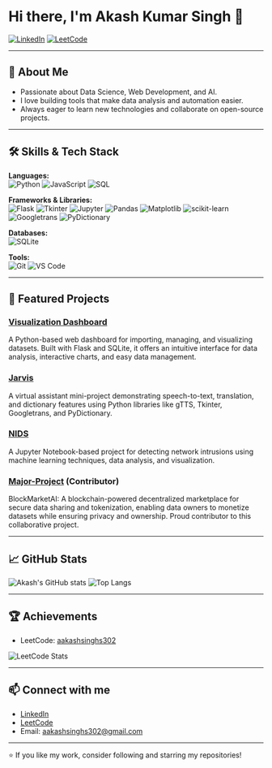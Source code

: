 # Hi there, I'm Akash Kumar Singh 👋

[![LinkedIn](https://img.shields.io/badge/LinkedIn-blue?logo=linkedin&style=flat-square)](https://www.linkedin.com/in/akash-singh-b17524228/)
[![LeetCode](https://img.shields.io/badge/LeetCode-FFA116?logo=leetcode&logoColor=white)](https://leetcode.com/u/aakashsinghs302/)

---

## 🚀 About Me

- Passionate about Data Science, Web Development, and AI.
- I love building tools that make data analysis and automation easier.
- Always eager to learn new technologies and collaborate on open-source projects.

---

## 🛠️ Skills & Tech Stack

**Languages:**  
![Python](https://img.shields.io/badge/Python-3776AB?style=flat-square&logo=python&logoColor=white)
![JavaScript](https://img.shields.io/badge/JavaScript-F7DF1E?style=flat-square&logo=javascript&logoColor=black)
![SQL](https://img.shields.io/badge/SQL-4479A1?style=flat-square&logo=sqlite&logoColor=white)

**Frameworks & Libraries:**  
![Flask](https://img.shields.io/badge/Flask-000000?style=flat-square&logo=flask&logoColor=white)
![Tkinter](https://img.shields.io/badge/Tkinter-FF6F00?style=flat-square)
![Jupyter](https://img.shields.io/badge/Jupyter-F37626?style=flat-square&logo=jupyter&logoColor=white)
![Pandas](https://img.shields.io/badge/Pandas-150458?style=flat-square&logo=pandas&logoColor=white)
![Matplotlib](https://img.shields.io/badge/Matplotlib-11557C?style=flat-square)
![scikit-learn](https://img.shields.io/badge/scikit--learn-F7931E?style=flat-square&logo=scikit-learn&logoColor=white)
![Googletrans](https://img.shields.io/badge/Googletrans-4285F4?style=flat-square)
![PyDictionary](https://img.shields.io/badge/PyDictionary-3776AB?style=flat-square)

**Databases:**  
![SQLite](https://img.shields.io/badge/SQLite-003B57?style=flat-square&logo=sqlite&logoColor=white)

**Tools:**  
![Git](https://img.shields.io/badge/Git-F05032?style=flat-square&logo=git&logoColor=white)
![VS Code](https://img.shields.io/badge/VS%20Code-007ACC?style=flat-square&logo=visual-studio-code&logoColor=white)

---

## 🌟 Featured Projects

### [Visualization Dashboard](https://github.com/akash-032/vizualization-dashboard)
A Python-based web dashboard for importing, managing, and visualizing datasets. Built with Flask and SQLite, it offers an intuitive interface for data analysis, interactive charts, and easy data management.

### [Jarvis](https://github.com/akash-032/jarvis)
A virtual assistant mini-project demonstrating speech-to-text, translation, and dictionary features using Python libraries like gTTS, Tkinter, Googletrans, and PyDictionary.

### [NIDS](https://github.com/akash-032/NIDS)
A Jupyter Notebook-based project for detecting network intrusions using machine learning techniques, data analysis, and visualization.

### [Major-Project](https://github.com/Shreytan/Major-Project) (Contributor)
BlockMarketAI: A blockchain-powered decentralized marketplace for secure data sharing and tokenization, enabling data owners to monetize datasets while ensuring privacy and ownership. Proud contributor to this collaborative project.

---

## 📈 GitHub Stats

![Akash's GitHub stats](https://github-readme-stats.vercel.app/api?username=akash-032&show_icons=true&theme=radical)
![Top Langs](https://github-readme-stats.vercel.app/api/top-langs/?username=akash-032&layout=compact&theme=radical)

---

## 🏆 Achievements

- LeetCode: [aakashsinghs302](https://leetcode.com/u/aakashsinghs302/)

![LeetCode Stats](https://leetcard.jacoblin.cool/aakashsinghs302?theme=dark&font=Baloo+Bhaijaan)

---

## 📫 Connect with me

- [LinkedIn](https://www.linkedin.com/in/akash-singh-b17524228/)
- [LeetCode](https://leetcode.com/u/aakashsinghs302/)
- Email: aakashsinghs302@gmail.com

---

⭐️ If you like my work, consider following and starring my repositories!
